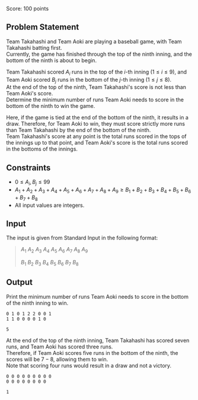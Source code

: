 Score: $100$ points

## Problem Statement

Team Takahashi and Team Aoki are playing a baseball game, with Team Takahashi batting first.<br>
Currently, the game has finished through the top of the ninth inning, and the bottom of the ninth is about to begin.

Team Takahashi scored $A_i$ runs in the top of the $i$-th inning $(1\leq i\leq 9)$, and Team Aoki scored $B_j$ runs in the bottom of the $j$-th inning $(1\leq j\leq 8)$.<br>
At the end of the top of the ninth, Team Takahashi's score is not less than Team Aoki's score.<br>
Determine the minimum number of runs Team Aoki needs to score in the bottom of the ninth to win the game.

Here, if the game is tied at the end of the bottom of the ninth, it results in a draw. Therefore, for Team Aoki to win, they must score strictly more runs than Team Takahashi by the end of the bottom of the ninth.<br>
Team Takahashi's score at any point is the total runs scored in the tops of the innings up to that point, and Team Aoki's score is the total runs scored in the bottoms of the innings.

## Constraints

- $0\leq A_i, B_j\leq 99$
- $A_1 + A_2 + A_3 + A_4 + A_5 + A_6 + A_7 + A_8 + A_9 \geq B_1 + B_2 + B_3 + B_4 + B_5 + B_6 + B_7 + B_8$
- All input values are integers.

## Input

The input is given from Standard Input in the following format:

> $A_1$ $A_2$ $A_3$ $A_4$ $A_5$ $A_6$ $A_7$ $A_8$ $A_9$
> 
> $B_1$ $B_2$ $B_3$ $B_4$ $B_5$ $B_6$ $B_7$ $B_8$

## Output

Print the minimum number of runs Team Aoki needs to score in the bottom of the ninth inning to win.

```input1
0 1 0 1 2 2 0 0 1
1 1 0 0 0 0 1 0
```

```output1
5
```

At the end of the top of the ninth inning, Team Takahashi has scored seven runs, and Team Aoki has scored three runs.<br>
Therefore, if Team Aoki scores five runs in the bottom of the ninth, the scores will be $7-8$, allowing them to win.<br>
Note that scoring four runs would result in a draw and not a victory.

```input2
0 0 0 0 0 0 0 0 0
0 0 0 0 0 0 0 0
```

```output2
1
```